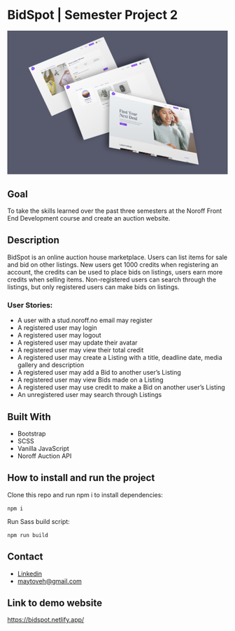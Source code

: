 # BidSpot | Semester Project 2

![Preview](./images/bidspot_layer_mockup.png)

## Goal

To take the skills learned over the past three semesters at the Noroff Front End Development course and create an auction website.

## Description

BidSpot is an online auction house marketplace. Users can list items for sale and bid on other listings. New users get 1000 credits when registering an account, the credits can be used to place bids on listings, users earn more credits when selling items. Non-registered users can search through the listings, but only registered users can make bids on listings.

### User Stories:

- A user with a stud.noroff.no email may register
- A registered user may login
- A registered user may logout
- A registered user may update their avatar
- A registered user may view their total credit
- A registered user may create a Listing with a title, deadline date, media gallery and description
- A registered user may add a Bid to another user’s Listing
- A registered user may view Bids made on a Listing
- A registered user may use credit to make a Bid on another user’s Listing
- An unregistered user may search through Listings

## Built With

- Bootstrap
- SCSS
- Vanilla JavaScript
- Noroff Auction API

## How to install and run the project

Clone this repo and run npm i to install dependencies:

```
npm i
```

Run Sass build script:

```
npm run build
```

## Contact

- [Linkedin](https://www.linkedin.com/in/may-tove-hovdal-24b406153/)
- maytoveh@gmail.com

## Link to demo website

https://bidspot.netlify.app/
